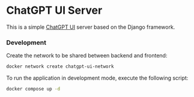 # ChatGPT UI Server
This is a simple [ChatGPT UI](https://github.com/WongSaang/chatgpt-ui) server based on the Django framework.

### Development

Create the network to be shared between backend and frontend:

```sh
docker network create chatgpt-ui-network
```

To run the application in development mode, execute the following script:

```sh
docker compose up -d
```
